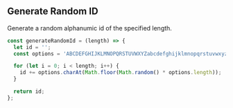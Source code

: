 ## Generate Random ID

Generate a random alphanumic id of the specified length.

```js
const generateRandomId = (length) => {
  let id = '';
  const options = 'ABCDEFGHIJKLMNOPQRSTUVWXYZabcdefghijklmnopqrstuvwxyz0123456789';

  for (let i = 0; i < length; i++) {
    id += options.charAt(Math.floor(Math.random() * options.length));
  }

  return id;
};
```
